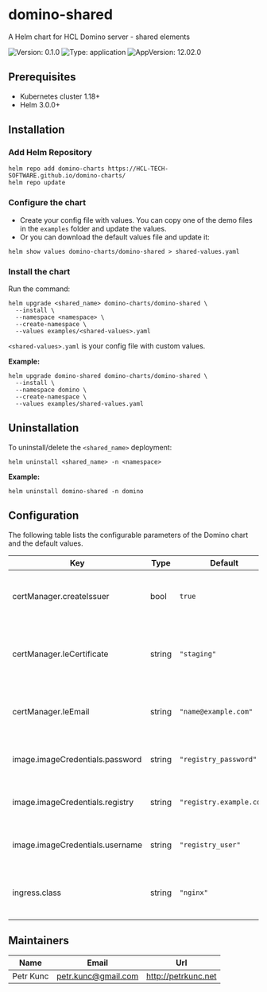 # domino-shared

A Helm chart for HCL Domino server - shared elements

![Version: 0.1.0](https://img.shields.io/badge/Version-0.1.0-informational?style=flat-square) ![Type: application](https://img.shields.io/badge/Type-application-informational?style=flat-square) ![AppVersion: 12.02.0](https://img.shields.io/badge/AppVersion-12.02.0-informational?style=flat-square)

## Prerequisites

- Kubernetes cluster 1.18+
- Helm 3.0.0+

## Installation

### Add Helm Repository

```
helm repo add domino-charts https://HCL-TECH-SOFTWARE.github.io/domino-charts/
helm repo update
```

### Configure the chart

- Create your config file with values. You can copy one of the demo files in the `examples` folder and update the values.
- Or you can download the default values file and update it:
```
helm show values domino-charts/domino-shared > shared-values.yaml
```

### Install the chart

Run the command:

```
helm upgrade <shared_name> domino-charts/domino-shared \
  --install \
  --namespace <namespace> \
  --create-namespace \
  --values examples/<shared-values>.yaml
```

`<shared-values>.yaml` is your config file with custom values.

**Example:**

```
helm upgrade domino-shared domino-charts/domino-shared \
  --install \
  --namespace domino \
  --create-namespace \
  --values examples/shared-values.yaml
```

## Uninstallation

To uninstall/delete the `<shared_name>` deployment:
```
helm uninstall <shared_name> -n <namespace>
```

**Example:**
```
helm uninstall domino-shared -n domino
```

## Configuration

The following table lists the configurable parameters of the Domino chart and the default values.

| Key | Type | Default | Description |
|-----|------|---------|-------------|
| certManager.createIssuer | bool | `true` | Should ClusterIssuer resource for Let's Encrypt be crearted? |
| certManager.leCertificate | string | `"staging"` | Type of Let's Encrypt certificate authority ("staging" or "prod") |
| certManager.leEmail | string | `"name@example.com"` | Email used when creating a profile for Let's Encrypt |
| image.imageCredentials.password | string | `"registry_password"` | Password for a private container registry |
| image.imageCredentials.registry | string | `"registry.example.com"` | Hostname of a private container registry |
| image.imageCredentials.username | string | `"registry_user"` | Username for a private container registry |
| ingress.class | string | `"nginx"` | Ingress class. Must be included in "kubectl get ingressclass". |

## Maintainers

| Name | Email | Url |
| ---- | ------ | --- |
| Petr Kunc | <petr.kunc@gmail.com> | <http://petrkunc.net> |
